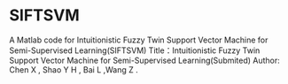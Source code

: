 # SIFTSVM
A Matlab code for Intuitionistic Fuzzy Twin Support Vector Machine for Semi-Supervised Learning(SIFTSVM)
Title：Intuitionistic Fuzzy Twin Support Vector Machine for Semi-Supervised Learning(Submited) 
Author: Chen X  , Shao Y H , Bai L ,Wang Z . 
